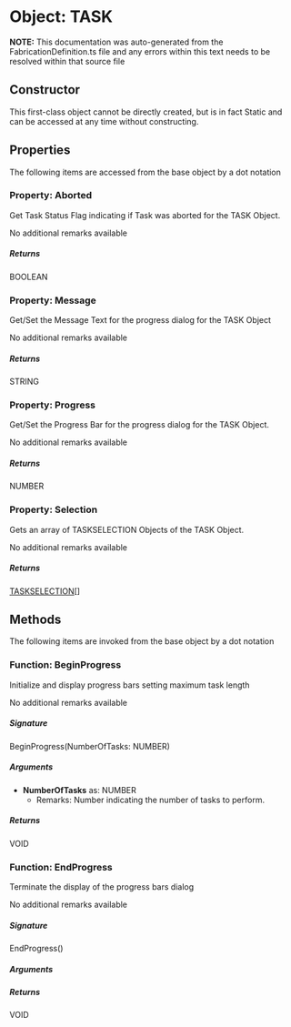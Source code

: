 # Object: TASK
**NOTE:** This documentation was auto-generated from the FabricationDefinition.ts file and any errors within this text needs to be resolved within that source file
## Constructor
This first-class object cannot be directly created, but is in fact Static and can be accessed at any time without constructing.
## Properties
The following items are accessed from the base object by a dot notation
### Property: Aborted
Get Task Status Flag indicating if Task was aborted for the TASK Object.

No additional remarks available
##### Returns
BOOLEAN
### Property: Message
Get/Set the Message Text for the progress dialog for the TASK Object

No additional remarks available
##### Returns
STRING
### Property: Progress
Get/Set the Progress Bar for the progress dialog for the TASK Object.

No additional remarks available
##### Returns
NUMBER
### Property: Selection
Gets an array of TASKSELECTION Objects of the TASK Object.

No additional remarks available
##### Returns
[TASKSELECTION](https://github.com/AgileBIM/FabCOD/blob/main/docs/wiki/TASKSELECTION-SubObject.md)[]
## Methods
The following items are invoked from the base object by a dot notation
### Function: BeginProgress
Initialize and display progress bars setting maximum task length

No additional remarks available
##### Signature
BeginProgress(NumberOfTasks: NUMBER)
##### Arguments
- **NumberOfTasks** as: NUMBER
  - Remarks: Number indicating the number of tasks to perform.
##### Returns
VOID
### Function: EndProgress
Terminate the display of the progress bars dialog

No additional remarks available
##### Signature
EndProgress()
##### Arguments
##### Returns
VOID
